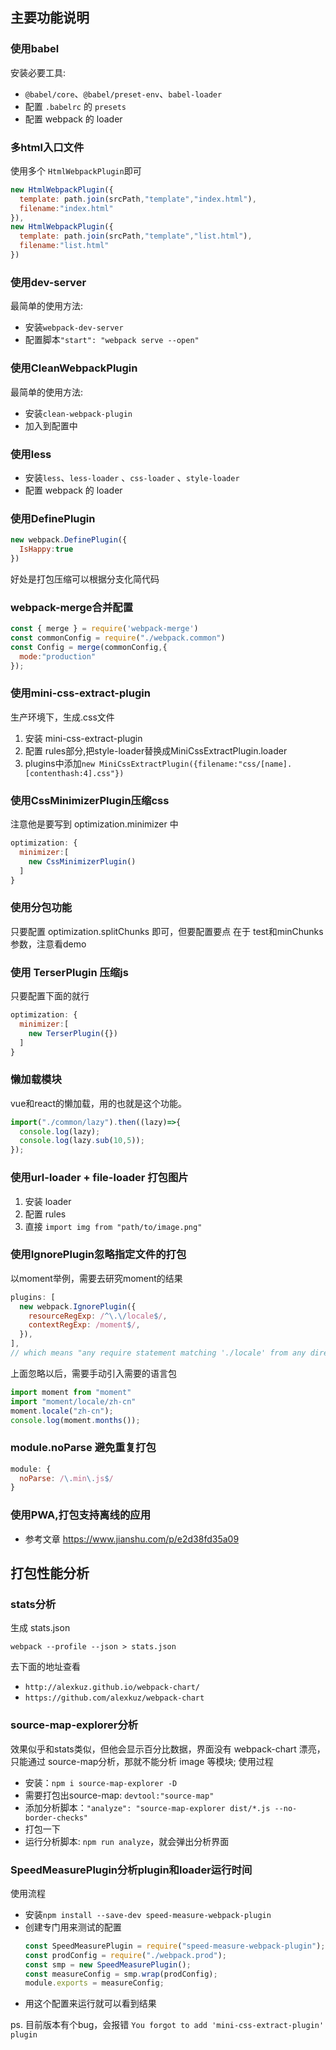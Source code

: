 ## 主要功能说明

### 使用babel
安装必要工具:
- ```@babel/core```、```@babel/preset-env```、```babel-loader```
- 配置 ```.babelrc``` 的 ```presets```
- 配置 webpack 的 loader

### 多html入口文件
使用多个 ```HtmlWebpackPlugin```即可
```js
new HtmlWebpackPlugin({
  template: path.join(srcPath,"template","index.html"),
  filename:"index.html"
}),
new HtmlWebpackPlugin({
  template: path.join(srcPath,"template","list.html"),
  filename:"list.html"
})
```

### 使用dev-server
最简单的使用方法:
- 安装```webpack-dev-server```
- 配置脚本```"start": "webpack serve --open"```

### 使用CleanWebpackPlugin
最简单的使用方法:
- 安装```clean-webpack-plugin```
- 加入到配置中

### 使用less
- 安装```less```、```less-loader``` 、```css-loader``` 、```style-loader``` 
- 配置 webpack 的 loader


### 使用DefinePlugin
```js
new webpack.DefinePlugin({
  IsHappy:true
})
```
好处是打包压缩可以根据分支化简代码


### webpack-merge合并配置
```js
const { merge } = require('webpack-merge')
const commonConfig = require("./webpack.common")
const Config = merge(commonConfig,{
  mode:"production"
});
```


### 使用mini-css-extract-plugin 
生产环境下，生成.css文件
1. 安装 mini-css-extract-plugin
2. 配置 rules部分,把style-loader替换成MiniCssExtractPlugin.loader
3. plugins中添加```new MiniCssExtractPlugin({filename:"css/[name].[contenthash:4].css"})```


### 使用CssMinimizerPlugin压缩css
注意他是要写到  optimization.minimizer 中
```js
optimization: {
  minimizer:[
    new CssMinimizerPlugin()
  ] 
}
```

### 使用分包功能
只要配置 optimization.splitChunks 即可，但要配置要点 在于 test和minChunks参数，注意看demo


### 使用 TerserPlugin 压缩js
只要配置下面的就行
```js
optimization: {
  minimizer:[
    new TerserPlugin({})
  ] 
}
```


### 懒加载模块
vue和react的懒加载，用的也就是这个功能。
```js
import("./common/lazy").then((lazy)=>{
  console.log(lazy);
  console.log(lazy.sub(10,5)); 
});
```


### 使用url-loader + file-loader 打包图片
1. 安装 loader
2. 配置 rules 
3. 直接 ```import img from "path/to/image.png"```

### 使用IgnorePlugin忽略指定文件的打包
以moment举例，需要去研究moment的结果
```js
plugins: [
  new webpack.IgnorePlugin({
    resourceRegExp: /^\.\/locale$/,
    contextRegExp: /moment$/,
  }),
],
// which means "any require statement matching './locale' from any directories ending with 'moment' will be ignored
```
上面忽略以后，需要手动引入需要的语言包
```js
import moment from "moment"
import "moment/locale/zh-cn"
moment.locale("zh-cn");
console.log(moment.months());
```


### module.noParse 避免重复打包
```js
module: {
  noParse: /\.min\.js$/
}
```

### 使用PWA,打包支持离线的应用
- 参考文章 https://www.jianshu.com/p/e2d38fd35a09


## 打包性能分析
### stats分析
生成 stats.json

```webpack --profile --json > stats.json```

去下面的地址查看
- ```http://alexkuz.github.io/webpack-chart/```
- ```https://github.com/alexkuz/webpack-chart```


### source-map-explorer分析
效果似乎和stats类似，但他会显示百分比数据，界面没有 webpack-chart 漂亮，只能通过 source-map分析，那就不能分析 image 等模块;
使用过程
- 安装：```npm i source-map-explorer -D```
- 需要打包出source-map: ```devtool:"source-map"```
- 添加分析脚本：```"analyze": "source-map-explorer dist/*.js --no-border-checks"```
- 打包一下
- 运行分析脚本: ```npm run analyze```，就会弹出分析界面


### SpeedMeasurePlugin分析plugin和loader运行时间

使用流程

- 安装```npm install --save-dev speed-measure-webpack-plugin```
- 创建专门用来测试的配置
  ```js
  const SpeedMeasurePlugin = require("speed-measure-webpack-plugin");
  const prodConfig = require("./webpack.prod");
  const smp = new SpeedMeasurePlugin();
  const measureConfig = smp.wrap(prodConfig);
  module.exports = measureConfig;
  ```
- 用这个配置来运行就可以看到结果

ps. 目前版本有个bug，会报错 ```You forgot to add 'mini-css-extract-plugin' plugin```

